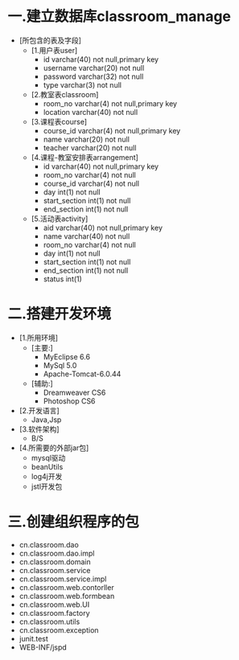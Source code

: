 # 一.建立数据库classroom_manage
* [所包含的表及字段]
    * [1.用户表user]
        * id                varchar(40) not null,primary key
        * username          varchar(20) not null
        * password          varchar(32) not null
        * type              varchar(3) not null
    * [2.教室表classroom]
        * room_no           varchar(4) not null,primary key
        * location          varchar(40) not null
    * [3.课程表course]
        * course_id         varchar(4) not null,primary key
        * name              varchar(20) not null
        * teacher           varchar(20) not null
    * [4.课程-教室安排表arrangement]
        * id                varchar(40) not null,primary key
        * room_no           varchar(4) not null
        * course_id         varchar(4) not null
        * day               int(1) not null
        * start_section     int(1) not null
        * end_section       int(1) not null
    * [5.活动表activity]
        * aid               varchar(40) not null,primary key
        * name              varchar(40) not null
        * room_no           varchar(4) not null
        * day               int(1) not null
        * start_section     int(1) not null
        * end_section       int(1) not null
        * status            int(1)
            
# 二.搭建开发环境
* [1.所用环境]
    * [主要:]
        * MyEclipse 6.6
        * MySql 5.0
        * Apache-Tomcat-6.0.44
    * [辅助:]
        * Dreamweaver CS6
        * Photoshop CS6
* [2.开发语言]
    * Java,Jsp
* [3.软件架构]
    * B/S
* [4.所需要的外部jar包]
    * mysql驱动
    * beanUtils
    * log4j开发
    * jstl开发包
    
# 三.创建组织程序的包  
* cn.classroom.dao
* cn.classroom.dao.impl
* cn.classroom.domain
* cn.classroom.service
* cn.classroom.service.impl
* cn.classroom.web.contorller
* cn.classroom.web.formbean
* cn.classroom.web.UI
* cn.classroom.factory
* cn.classroom.utils
* cn.classroom.exception
* junit.test
* WEB-INF/jspd
